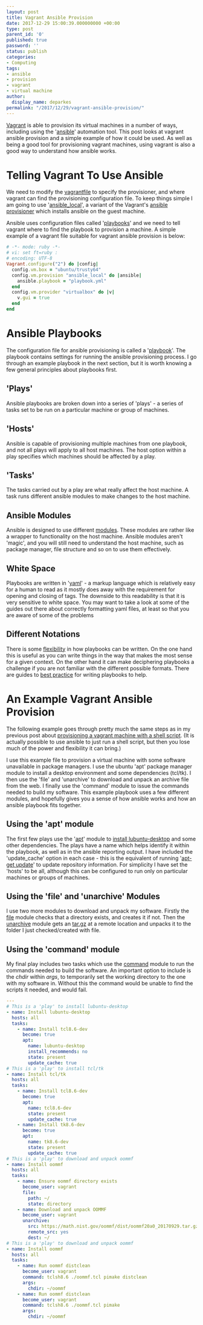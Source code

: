 ```yaml
---
layout: post
title: Vagrant Ansible Provision
date: 2017-12-29 15:00:39.000000000 +00:00
type: post
parent_id: '0'
published: true
password: ''
status: publish
categories:
- Computing
tags:
- ansible
- provision
- vagrant
- virtual machine
author:
  display_name: deparkes
permalink: "/2017/12/29/vagrant-ansible-provision/"
---
```

<a href="https://www.vagrantup.com/">Vagrant</a> is able to provision its virtual machines in a number of ways, including using the '<a href="https://www.ansible.com/">ansible</a>' automation tool. This post looks at vagrant ansible provision and a simple example of how it could be used. As well as being a good tool for provisioning vagrant machines, using vagrant is also a good way to understand how ansible works.
<h1>Telling Vagrant To Use Ansible</h1>
We need to modify the <a href="https://www.vagrantup.com/docs/vagrantfile/">vagrantfile</a> to specify the provisioner, and where vagrant can find the provisioning configuration file. To keep things simple I am going to use '<a href="https://www.vagrantup.com/docs/provisioning/ansible_local.html">ansible_local</a>', a variant of the Vagrant's <a href="https://www.vagrantup.com/docs/provisioning/ansible.html">ansible provisioner</a> which installs ansible on the guest machine.

Ansible uses configuration files called '<a href="https://www.digitalocean.com/community/tutorials/how-to-create-ansible-playbooks-to-automate-system-configuration-on-ubuntu">playbooks</a>' and we need to tell vagrant where to find the playbook to provision a machine. A simple example of a vagrant file suitable for vagrant ansible provision is below:

```ruby
# -*- mode: ruby -*-
# vi: set ft=ruby :
# encoding: UTF-8
Vagrant.configure("2") do |config|
  config.vm.box = "ubuntu/trusty64"
  config.vm.provision "ansible_local" do |ansible|
    ansible.playbook = "playbook.yml"
  end
  config.vm.provider "virtualbox" do |v|
    v.gui = true
  end
end
```
<h1>Ansible Playbooks</h1>
The configuration file for ansible provisioning is called a '<a href="https://docs.ansible.com/ansible/latest/playbooks_intro.html">playbook</a>'. The playbook contains settings for running the ansible provisioning process. I go through an example playbook in the next section, but it is worth knowing a few general principles about playbooks first.
<h2>'Plays'</h2>
Ansible playbooks are broken down into a series of 'plays' - a series of tasks set to be run on a particular machine or group of machines.
<h2>'Hosts'</h2>
Ansible is capable of provisioning multiple machines from one playbook, and not all plays will apply to all host machines. The host option within a play specifies which machines should be affected by a play.
<h2>'Tasks'</h2>
The tasks carried out by a play are what really affect the host machine. A task runs different ansible modules to make changes to the host machine.
<h2>Ansible Modules</h2>
Ansible is designed to use different <a href="https://docs.ansible.com/ansible/latest/dev_guide/developing_modules.html">modules</a>. These modules are rather like a wrapper to functionality on the host machine. Ansible modules aren't 'magic', and you will still need to understand the host machine, such as package manager, file structure and so on to use them effectively.
<h2>White Space</h2>
Playbooks are written in '<a href="https://en.wikipedia.org/wiki/YAML">yaml</a>' - a markup language which is relatively easy for a human to read as it mostly does away with the requirement for opening and closing of tags. The downside to this readability is that it is very sensitive to white space. You may want to take a look at some of the guides out there about correctly formatting yaml files, at least so that you are aware of some of the problems
<h2>Different Notations</h2>
There is some <a href="https://www.jeffgeerling.com/blog/yaml-best-practices-ansible-playbooks-tasks">flexibility</a> in how playbooks can be written. On the one hand this is useful as you can write things in the way that makes the most sense for a given context. On the other hand it can make deciphering playbooks a challenge if you are not familiar with the different possible formats. There are guides to <a href="https://www.ansible.com/blog/ansible-best-practices-essentials">best practice</a> for writing playbooks to help.
<h1>An Example Vagrant Ansible Provision</h1>
The following example goes through pretty much the same steps as in my previous post about <a href="{{site.baseurl}}/2017/12/07/vagrant-shell-script-provision/">provisioning a vagrant machine with a shell script</a>. (It is actually possible to use ansible to just run a shell script, but then you lose much of the power and flexibility it can bring.)

I use this example file to provision a virtual machine with some software unavailable in package managers. I use the ubuntu 'apt' package manager module to install a desktop environment and some dependencies (tcl/tk). I then use the 'file' and 'unarchive' to download and unpack an archive file from the web. I finally use the 'command' module to issue the commands needed to build my software. This example playbook uses a few different modules, and hopefully gives you a sense of how ansible works and how an ansible playbook fits together.
<h2>Using the 'apt' module</h2>
The first few plays use the '<a href="https://docs.ansible.com/ansible/latest/apt_module.html">apt</a>' module to <a href="{{site.baseurl}}/2017/10/27/provision-desktop-environment-vagrant/">install lubuntu-desktop</a> and some other dependencies. The plays have a name which helps identify it within the playbook, as well as in the ansible reporting output. I have included the 'update_cache' option in each case - this is the equivalent of running '<a href="https://askubuntu.com/questions/222348/what-does-sudo-apt-get-update-do">apt-get update</a>' to update repository information. For simplicity I have set the 'hosts' to be all, although this can be configured to run only on particular machines or groups of machines.
<h2>Using the 'file' and 'unarchive' Modules</h2>
I use two more modules to download and unpack my software. Firstly the <a href="https://docs.ansible.com/ansible/latest/file_module.html">file</a> module checks that a directory exists, and creates it if not. Then the <a href="https://docs.ansible.com/ansible/latest/unarchive_module.html">unarchive</a> module gets an <a href="https://askubuntu.com/questions/25347/what-command-do-i-need-to-unzip-extract-a-tar-gz-file">tar.gz</a> at a remote location and unpacks it to the folder I just checked/created with file.
<h2>Using the 'command' module</h2>
My final play includes two tasks which use the <a href="https://docs.ansible.com/ansible/latest/list_of_commands_modules.html">command</a> module to run the commands needed to build the software. An important option to include is the <em>chdir</em> within <em>args</em>, to temporarily set the working directory to the one with my software in. Without this the command would be unable to find the scripts it needed, and would fail.

```yaml
---
# This is a 'play' to install lubuntu-desktop
- name: Install lubuntu-desktop
  hosts: all
  tasks:
    - name: Install tcl8.6-dev
      become: true
      apt:
        name: lubuntu-desktop
        install_recommends: no
        state: present
        update_cache: true
# This is a 'play' to install tcl/tk
- name: Install tcl/tk
  hosts: all
  tasks:
    - name: Install tcl8.6-dev
      become: true
      apt:
        name: tcl8.6-dev
        state: present
        update_cache: true
    - name: Install tk8.6-dev
      become: true
      apt:
        name: tk8.6-dev
        state: present
        update_cache: true
# This is a 'play' to download and unpack oommf
- name: Install oommf
  hosts: all
  tasks:
    - name: Ensure oommf directory exists
      become_user: vagrant
      file:
        path: ~/
        state: directory
    - name: Download and unpack OOMMF
      become_user: vagrant
      unarchive:
        src: https://math.nist.gov/oommf/dist/oommf20a0_20170929.tar.gz
        remote_src: yes
        dest: ~/
# This is a 'play' to download and unpack oommf
- name: Install oommf
  hosts: all
  tasks:
    - name: Run oommf distclean
      become_user: vagrant
      command: tclsh8.6 ./oommf.tcl pimake distclean
      args:
        chdir: ~/oommf
    - name: Run oommf distclean
      become_user: vagrant
      command: tclsh8.6 ./oommf.tcl pimake
      args:
        chdir: ~/oommf
```
